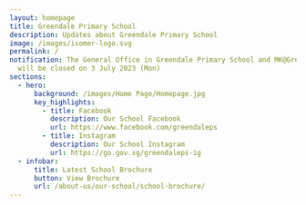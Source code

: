 ```yaml
---
layout: homepage
title: Greendale Primary School
description: Updates about Greendale Primary School
image: /images/isomer-logo.svg
permalink: /
notification: The General Office in Greendale Primary School and MK@Greendale
  will be closed on 3 July 2023 (Mon)
sections:
  - hero:
      background: /images/Home Page/Homepage.jpg
      key_highlights:
        - title: Facebook
          description: Our School Facebook
          url: https://www.facebook.com/greendaleps
        - title: Instagram
          description: Our School Instagram
          url: https://go.gov.sg/greendaleps-ig
  - infobar:
      title: Latest School Brochure
      button: View Brochure
      url: /about-us/our-school/school-brochure/
---
```

